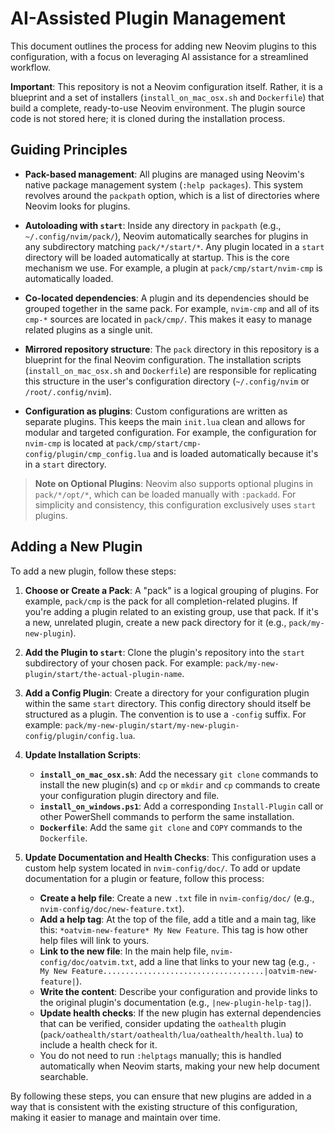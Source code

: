 # AI-Assisted Plugin Management

This document outlines the process for adding new Neovim plugins to this configuration, with a focus on leveraging AI assistance for a streamlined workflow.

**Important**: This repository is not a Neovim configuration itself. Rather, it is a blueprint and a set of installers (`install_on_mac_osx.sh` and `Dockerfile`) that build a complete, ready-to-use Neovim environment. The plugin source code is not stored here; it is cloned during the installation process.

## Guiding Principles

- **Pack-based management**: All plugins are managed using Neovim's native package management system (`:help packages`). This system revolves around the `packpath` option, which is a list of directories where Neovim looks for plugins.

- **Autoloading with `start`**: Inside any directory in `packpath` (e.g., `~/.config/nvim/pack/`), Neovim automatically searches for plugins in any subdirectory matching `pack/*/start/*`. Any plugin located in a `start` directory will be loaded automatically at startup. This is the core mechanism we use. For example, a plugin at `pack/cmp/start/nvim-cmp` is automatically loaded.

- **Co-located dependencies**: A plugin and its dependencies should be grouped together in the same pack. For example, `nvim-cmp` and all of its `cmp-*` sources are located in `pack/cmp/`. This makes it easy to manage related plugins as a single unit.

- **Mirrored repository structure**: The `pack` directory in this repository is a blueprint for the final Neovim configuration. The installation scripts (`install_on_mac_osx.sh` and `Dockerfile`) are responsible for replicating this structure in the user's configuration directory (`~/.config/nvim` or `/root/.config/nvim`).

- **Configuration as plugins**: Custom configurations are written as separate plugins. This keeps the main `init.lua` clean and allows for modular and targeted configuration. For example, the configuration for `nvim-cmp` is located at `pack/cmp/start/cmp-config/plugin/cmp_config.lua` and is loaded automatically because it's in a `start` directory.

> **Note on Optional Plugins**: Neovim also supports optional plugins in `pack/*/opt/*`, which can be loaded manually with `:packadd`. For simplicity and consistency, this configuration exclusively uses `start` plugins.

## Adding a New Plugin

To add a new plugin, follow these steps:

1.  **Choose or Create a Pack**: A "pack" is a logical grouping of plugins. For example, `pack/cmp` is the pack for all completion-related plugins. If you're adding a plugin related to an existing group, use that pack. If it's a new, unrelated plugin, create a new pack directory for it (e.g., `pack/my-new-plugin`).

2.  **Add the Plugin to `start`**: Clone the plugin's repository into the `start` subdirectory of your chosen pack. For example: `pack/my-new-plugin/start/the-actual-plugin-name`.

3.  **Add a Config Plugin**: Create a directory for your configuration plugin within the same `start` directory. This config directory should itself be structured as a plugin. The convention is to use a `-config` suffix. For example: `pack/my-new-plugin/start/my-new-plugin-config/plugin/config.lua`.

4.  **Update Installation Scripts**:
    -   **`install_on_mac_osx.sh`**: Add the necessary `git clone` commands to install the new plugin(s) and `cp` or `mkdir` and `cp` commands to create your configuration plugin directory and file.
    -   **`install_on_windows.ps1`**: Add a corresponding `Install-Plugin` call or other PowerShell commands to perform the same installation.
    -   **`Dockerfile`**: Add the same `git clone` and `COPY` commands to the `Dockerfile`.

5.  **Update Documentation and Health Checks**: This configuration uses a custom help system located in `nvim-config/doc/`. To add or update documentation for a plugin or feature, follow this process:
    -   **Create a help file**: Create a new `.txt` file in `nvim-config/doc/` (e.g., `nvim-config/doc/new-feature.txt`).
    -   **Add a help tag**: At the top of the file, add a title and a main tag, like this: `*oatvim-new-feature* My New Feature`. This tag is how other help files will link to yours.
    -   **Link to the new file**: In the main help file, `nvim-config/doc/oatvim.txt`, add a line that links to your new tag (e.g., `-   My New Feature....................................|oatvim-new-feature|`).
    -   **Write the content**: Describe your configuration and provide links to the original plugin's documentation (e.g., `|new-plugin-help-tag|`).
    -   **Update health checks**: If the new plugin has external dependencies that can be verified, consider updating the `oathealth` plugin (`pack/oathealth/start/oathealth/lua/oathealth/health.lua`) to include a health check for it.
    -   You do not need to run `:helptags` manually; this is handled automatically when Neovim starts, making your new help document searchable.

By following these steps, you can ensure that new plugins are added in a way that is consistent with the existing structure of this configuration, making it easier to manage and maintain over time. 